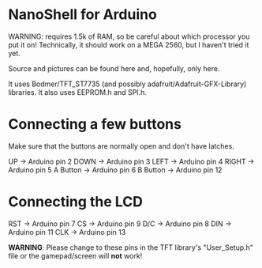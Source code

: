 # NanoShell for Arduino

WARNING: requires 1.5k of RAM, so be careful about which processor you put it on!
Technically, it should work on a MEGA 2560, but I haven't tried it yet.

Source and pictures can be found here and, hopefully, only here.

It uses Bodmer/TFT_ST7735 (and possibly adafruit/Adafruit-GFX-Library) libraries.
It also uses EEPROM.h and SPI.h.

# Connecting a few buttons
Make sure that the buttons are normally open and don't have latches.

UP -> Arduino pin 2
DOWN -> Arduino pin 3
LEFT -> Arduino pin 4
RIGHT -> Arduino pin 5
A Button -> Arduino pin 6
B Button -> Arduino pin 12

# Connecting the LCD
RST -> Arduino pin 7
CS -> Arduino pin 9
D/C -> Arduino pin 8
DIN -> Arduino pin 11
CLK -> Arduino pin 13

**WARNING**: Please change to these pins in the TFT library's "User_Setup.h" file or the gamepad/screen will **not** work!
